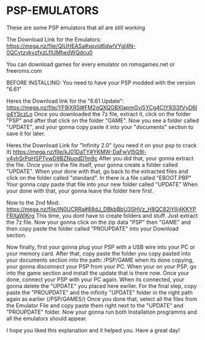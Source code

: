 # PSP-EMULATORS
These are some PSP emulators that all are still working

The Download Link for the Emulators: https://mega.nz/file/QIUHEASa#xpvid6dwlVYgl4N-0QCytzykyzfxzLfIUMhedWQdcu0

You can download games for every emulator on romsgames.net or freeroms.com

BEFORE INSTALLING: You need to have your PSP modded with the version "6.61"

Heres the Download link for the "6.61 Update": https://mega.nz/file/YF9iXR5I#FM2gQXQGBXIapmGvi5YCg4CIY93l3fVyD6lg4YSczLo Once you downloaded the 7z file, extract it, click on the folder "PSP" and after that click on the folder "GAME". Now you see a folder called "UPDATE", and your gonna copy paste it into your "documents" section to save it for later.

Heres the Download Link for "Infinity 2.0" (you need it on your psp to crack it) https://mega.nz/file/kJ01DaTY#YKMW-DaFwVl5Q9l-y4yhSrPqHSPTywD9BZNuodD1m9c
After you did that, your gonna extract the file. Once your in the file itself, your gonna create a folder called "UPDATE". When your done with that, go back to the extracted files and click on the folder called "standard". In there is.a file called "EBOOT.PBP" Your gonna copy paste that file into your new folder called "UPDATE" When your done with that, your gonna leave the folder here first.

Now to the 2nd Mod: https://mega.nz/file/IN0UCRRa#88dJ_DBkbBbU3SHVz_H8QC82jYlIj4KKYPFRXaWlKrg
This time, you dont have to create folders and stuff. Just extract the 7z file. Now your gonna click on the zip data "PSP" then "GAME" and then copy paste the folder called "PROUPDATE" into your Download section.

Now finally, first your gonna plug your PSP with a USB wire into your PC or your memory card. After that, copy paste the folder you copy pasted into your documents section into the path: /PSP/GAME when its done copying, your gonna disconnect your PSP from your PC. When your on your PSP, go into the game section and install the update that is there now. Once your done, connect your PSP with your PC again. When its connected, your gonna delete the "UPDATE" you placed here earlier. For the final step, copy paste the "PROUPDATE" and the infinity "UPDATE" folder in the right path again as earlier (/PSP/GAMES/) Once you done that, select all the files from the Emulator File and copy paste them right next to the "UPDATE" and "PROUPDATE" folder. Now your gonna run both Installation programms and all the emulators should appear.

I hope you liked this explanation and it helped you. Have a great day!
